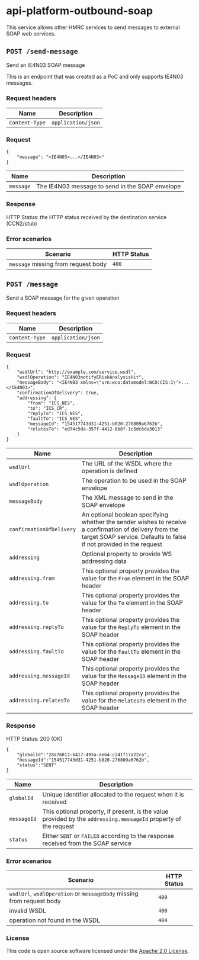 # api-platform-outbound-soap

This service allows other HMRC services to send messages to external SOAP web services.

## `POST /send-message`
Send an IE4N03 SOAP message

This is an endpoint that was created as a PoC and only supports IE4N03 messages.

### Request headers
| Name | Description |
| --- | --- |
| `Content-Type` | `application/json` |

### Request
```
{
    "message": "<IE4N03>...</IE4N03>"
}
```
| Name | Description |
| --- | --- |
| `message` | The IE4N03 message to send in the SOAP envelope |

### Response
HTTP Status: the HTTP status received by the destination service (CCN2/stub)

### Error scenarios
| Scenario | HTTP Status |
| --- | --- |
| `message` missing from request body | `400` |

## `POST /message`
Send a SOAP message for the given operation

### Request headers
| Name | Description |
| --- | --- |
| `Content-Type` | `application/json` |

### Request
```
{
    "wsdlUrl": "http://example.com/service.wsdl",
    "wsdlOperation": "IE4N03notifyERiskAnalysisHit",
    "messageBody": "<IE4N03 xmlns=\"urn:wco:datamodel:WCO:CIS:1\">...</IE4N03>",
    "confirmationOfDelivery": true,
    "addressing": {
        "from": "ICS_NES",
        "to": "ICS_CR",
        "replyTo": "ICS_NES",
        "faultTo": "ICS_NES",
        "messageId": "154517743d31-4251-b820-276809a6762b",
        "relatesTo": "ed74c5da-357f-4412-8b8f-1c5dc6da3013"
    }
}
```
| Name | Description |
| --- | --- |
| `wsdlUrl` | The URL of the WSDL where the operation is defined |
| `wsdlOperation` | The operation to be used in the SOAP envelope |
| `messageBody` | The XML message to send in the SOAP envelope |
| `confirmationOfDelivery` | An optional boolean specifying whether the sender wishes to receive a confirmation of delivery from the target SOAP service. Defaults to false if not provided in the request |
| `addressing` | Optional property to provide WS addressing data |
| `addressing.from` | This optional property provides the value for the `From` element in the SOAP header |
| `addressing.to` | This optional property provides the value for the `To` element in the SOAP header |
| `addressing.replyTo` | This optional property provides the value for the `ReplyTo` element in the SOAP header |
| `addressing.faultTo` | This optional property provides the value for the `FaultTo` element in the SOAP header |
| `addressing.messageId` | This optional property provides the value for the `MessageID` element in the SOAP header |
| `addressing.relatesTo` | This optional property provides the value for the `RelatesTo` element in the SOAP header |

### Response
HTTP Status: 200 (OK)
```
{
    "globalId":"28a76012-b417-493a-ae64-c241f17a22ca",
    "messageId":"154517743d31-4251-b820-276809a6762b",
    "status":"SENT"
}
```


| Name | Description |
| --- | --- |
| `globalId` | Unique identifier allocated to the request when it is received  |
| `messageId` | This optional property, if present, is the value provided by the `addressing.messageId` property of the request|
| `status` | Either `SENT` or `FAILED` according to the response received from the SOAP service |

### Error scenarios
| Scenario | HTTP Status |
| --- | --- |
| `wsdlUrl`, `wsdlOperation` or `messageBody` missing from request body | `400` |
| invalid WSDL | `400` |
| operation not found in the WSDL | `404` |

### License

This code is open source software licensed under the [Apache 2.0 License]("http://www.apache.org/licenses/LICENSE-2.0.html").

